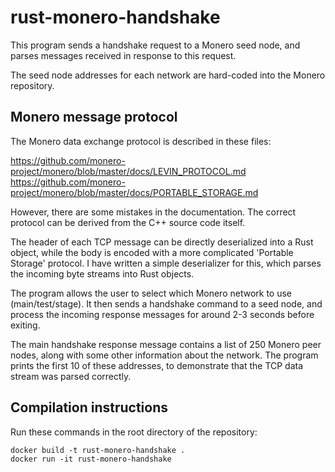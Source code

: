 # rust-monero-handshake

This program sends a handshake request to a Monero seed node, and parses messages received in response to this request.

The seed node addresses for each network are hard-coded into the Monero repository.


## Monero message protocol

The Monero data exchange protocol is described in these files:

https://github.com/monero-project/monero/blob/master/docs/LEVIN_PROTOCOL.md
https://github.com/monero-project/monero/blob/master/docs/PORTABLE_STORAGE.md

However, there are some mistakes in the documentation. The correct protocol can be derived from the C++ source code itself.

The header of each TCP message can be directly deserialized into a Rust object, while the body is encoded with a more complicated 'Portable Storage' protocol. I have written a simple deserializer for this, which parses the incoming byte streams into Rust objects.

The program allows the user to select which Monero network to use (main/test/stage). It then sends a handshake command to a seed node, and process the incoming response messages for around 2-3 seconds before exiting.

The main handshake response message contains a list of 250 Monero peer nodes, along with some other information about the network. The program prints the first 10 of these addresses, to demonstrate that the TCP data stream was parsed correctly.

## Compilation instructions

Run these commands in the root directory of the repository:

```
docker build -t rust-monero-handshake .
docker run -it rust-monero-handshake
```